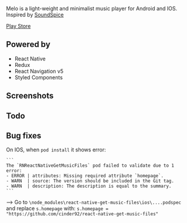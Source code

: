 

Melo is a light-weight and minimalist music player for Android and IOS. Inspired by [SoundSpice](https://github.com/farshed/SoundSpice-mobile)

[Play Store](https://play.google.com/store/apps/details?id=com.Melo)

## Powered by

-  React Native
-  Redux
-  React Navigation v5
-  Styled Components

## Screenshots


## Todo


## Bug fixes

On IOS, when `pod install` it shows error:

    ```
    The `RNReactNativeGetMusicFiles` pod failed to validate due to 1 error:
    - ERROR | attributes: Missing required attribute `homepage`.
    - WARN  | source: The version should be included in the Git tag.
    - WARN  | description: The description is equal to the summary.
    ```
--> Go to `\node_modules\react-native-get-music-files\ios\....podspec` and replace `s.homepage` with:
    `s.homepage = "https://github.com/cinder92/react-native-get-music-files"`
